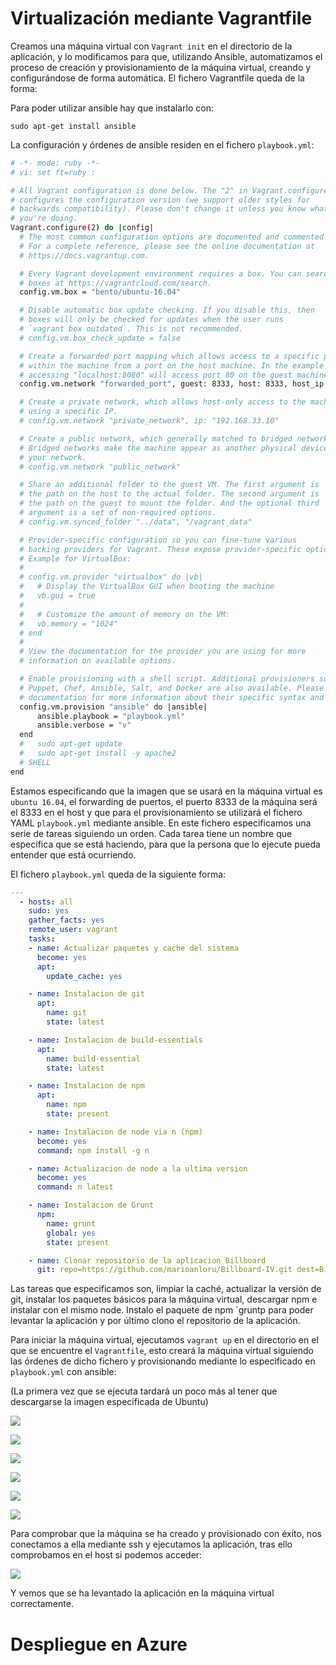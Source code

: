 # Virtualización mediante Vagrantfile

Creamos una máquina virtual con `Vagrant init` en el directorio de la aplicación, y lo modificamos para que, utilizando Ansible, automatizamos el proceso de creación y provisionamiento de la máquina virtual, creando y configurándose de forma automática. El fichero Vagrantfile queda de la forma:



Para poder utilizar ansible hay que instalarlo con:

`sudo apt-get install ansible`

La configuración y órdenes de ansible residen en el fichero `playbook.yml`:

```bash
# -*- mode: ruby -*-
# vi: set ft=ruby :

# All Vagrant configuration is done below. The "2" in Vagrant.configure
# configures the configuration version (we support older styles for
# backwards compatibility). Please don't change it unless you know what
# you're doing.
Vagrant.configure(2) do |config|
  # The most common configuration options are documented and commented below.
  # For a complete reference, please see the online documentation at
  # https://docs.vagrantup.com.

  # Every Vagrant development environment requires a box. You can search for
  # boxes at https://vagrantcloud.com/search.
  config.vm.box = "bento/ubuntu-16.04"

  # Disable automatic box update checking. If you disable this, then
  # boxes will only be checked for updates when the user runs
  # `vagrant box outdated`. This is not recommended.
  # config.vm.box_check_update = false

  # Create a forwarded port mapping which allows access to a specific port
  # within the machine from a port on the host machine. In the example below,
  # accessing "localhost:8080" will access port 80 on the guest machine.
  config.vm.network "forwarded_port", guest: 8333, host: 8333, host_ip: "0.0.0.0"

  # Create a private network, which allows host-only access to the machine
  # using a specific IP.
  # config.vm.network "private_network", ip: "192.168.33.10"

  # Create a public network, which generally matched to bridged network.
  # Bridged networks make the machine appear as another physical device on
  # your network.
  # config.vm.network "public_network"

  # Share an additional folder to the guest VM. The first argument is
  # the path on the host to the actual folder. The second argument is
  # the path on the guest to mount the folder. And the optional third
  # argument is a set of non-required options.
  # config.vm.synced_folder "../data", "/vagrant_data"

  # Provider-specific configuration so you can fine-tune various
  # backing providers for Vagrant. These expose provider-specific options.
  # Example for VirtualBox:
  #
  # config.vm.provider "virtualbox" do |vb|
  #   # Display the VirtualBox GUI when booting the machine
  #   vb.gui = true
  #
  #   # Customize the amount of memory on the VM:
  #   vb.memory = "1024"
  # end
  #
  # View the documentation for the provider you are using for more
  # information on available options.

  # Enable provisioning with a shell script. Additional provisioners such as
  # Puppet, Chef, Ansible, Salt, and Docker are also available. Please see the
  # documentation for more information about their specific syntax and use.
  config.vm.provision "ansible" do |ansible|
      ansible.playbook = "playbook.yml"
      ansible.verbose = "v"
  end
  #   sudo apt-get update
  #   sudo apt-get install -y apache2
  # SHELL
end

```

Estamos especificando que la imagen que se usará en la máquina virtual es `ubuntu 16.04`, el forwarding de puertos, el puerto 8333 de la máquina será el 8333 en el host y que para el provisionamiento se utilizará el fichero YAML `playbook.yml` mediante ansible. En este fichero especificamos una serie de tareas siguiendo un orden. Cada tarea tiene un nombre que especifica que se está haciendo, para que la persona que lo ejecute pueda entender que está ocurriendo.

El fichero `playbook.yml` queda de la siguiente forma:

```yaml
---
  - hosts: all
    sudo: yes
    gather_facts: yes
    remote_user: vagrant
    tasks:
    - name: Actualizar paquetes y cache del sistema
      become: yes
      apt: 
        update_cache: yes

    - name: Instalacion de git
      apt: 
        name: git
        state: latest

    - name: Instalacion de build-essentials
      apt:
        name: build-essential
        state: latest

    - name: Instalacion de npm
      apt: 
        name: npm
        state: present

    - name: Instalacion de node via n (npm)
      become: yes
      command: npm install -g n

    - name: Actualizacion de node a la ultima version
      become: yes
      command: n latest

    - name: Instalacion de Grunt
      npm:
        name: grunt
        global: yes
        state: present

    - name: Clonar repositorio de la aplicacion Billboard
      git: repo=https://github.com/marioanloru/Billboard-IV.git dest=Billboard-IV/ clone=yes
```

Las tareas que especificamos son, limpiar la caché, actualizar la versión de git, instalar los paquetes básicos para la máquina virtual, descargar npm e instalar con el mismo node. Instalo el paquete de npm `gruntp  para poder levantar la aplicación y por último clono el repositorio de la aplicación.

Para iniciar la máquina virtual, ejecutamos `vagrant up` en el directorio en el que se encuentre el `Vagrantfile`, esto creará la máquina virtual siguiendo las órdenes de dicho fichero y provisionando mediante lo especificado en `playbook.yml` con ansible:

(La primera vez que se ejecuta tardará un poco más al tener que descargarse la imagen especificada de Ubuntu)

![](/home/tehribbon/Documentos/INFORMATICA/4ºCurso/IV/Billboard-IV/docs/img/provisioning-up.png)

![](/home/tehribbon/Documentos/INFORMATICA/4ºCurso/IV/Billboard-IV/docs/img/provisioning-up2.png)

![](/home/tehribbon/Documentos/INFORMATICA/4ºCurso/IV/Billboard-IV/docs/img/provisioning-up3.png)

![](/home/tehribbon/Documentos/INFORMATICA/4ºCurso/IV/Billboard-IV/docs/img/provisioning-up4.png)

![](/home/tehribbon/Documentos/INFORMATICA/4ºCurso/IV/Billboard-IV/docs/img/provisioning-up5.png)

![](/home/tehribbon/Documentos/INFORMATICA/4ºCurso/IV/Billboard-IV/docs/img/provisining-upfinal.png)

Para comprobar que la máquina se ha creado y provisionado con éxito, nos conectamos a ella mediante ssh y ejecutamos la aplicación, tras ello comprobamos en el host si podemos acceder:

![](/home/tehribbon/Documentos/INFORMATICA/4ºCurso/IV/Billboard-IV/docs/img/vagrant_ssh.png)

Y vemos que se ha levantado la aplicación en la máquina virtual correctamente.

# Despliegue en Azure

